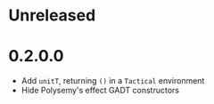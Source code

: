 # Unreleased

# 0.2.0.0

* Add `unitT`, returning `()` in a `Tactical` environment
* Hide Polysemy's effect GADT constructors
